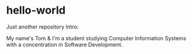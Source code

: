 # hello-world
Just another repository 
Intro: 

My name's Tom & I'm a student studying Computer Information Systems with a concentration in Software Development. 
